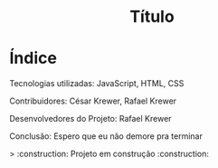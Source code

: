 <h1 align="center"> Título </h1>

# Índice 

 <p> 
 
 <a>Tecnologias utilizadas: JavaScript, HTML, CSS</a>
 
 <a>Contribuidores: César Krewer, Rafael Krewer</a>
 
 <a>Desenvolvedores do Projeto: Rafael Krewer</a>

 <a>Conclusão: Espero que eu não demore pra terminar</a>
 
 <p>
> :construction: Projeto em construção :construction:
